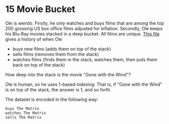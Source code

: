 # 15 Movie Bucket

Ole is weirdo. Firstly, he only watches and buys films that are among
the top 200 grossing US box office films adjusted for inflation.
Secondly, Ole keeps his Blu-Ray movies stacked in a deep bucket. All
films are unique. [This file](https://gist.githubusercontent.com/cmrosenberg/063797d95318b2af3a07/raw/3b5bf3508e1ff14c549a7068774ef308d0fa6479/gistfile1.txt)
gives  a history of when Ole

* buys new films (adds them on top of the stack)
* sells films (removes them from the stack)
* watches films (finds them in the stack, watches them, then puts them back on
  top of the stack)

How deep into the stack is the movie "Gone with the Wind"?

Ole is human, so he uses 1-based indexing: That is, if "Gone with the
Wind" is on top of the stack, the answer is 1, and so forth.

The dataset is encoded in the following way:

```
buys The Matrix
watches The Matrix
sells The Matrix
```
